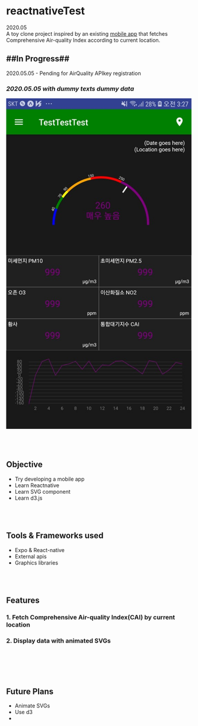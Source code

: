 # reactnativeTest
2020.05
<br>
A toy clone project inspired by an existing <a href="https://play.google.com/store/apps/details?id=com.softworx.cai">mobile app</a> that fetches Comprehensive Air-quality Index according to current location.
## ##In Progress##
2020.05.05 - Pending for AirQuality APIkey registration
### <i>2020.05.05 with dummy texts dummy data</i>
<img src="https://github.com/lpaqkosw/readmeImages/blob/master/nativetest/prototype.jpg" width="500" height="888">
<br><br><br><br>

## Objective
* Try developing a mobile app
* Learn Reactnative
* Learn SVG component
* Learn d3.js
<br><br><br><br>

## Tools & Frameworks used
* Expo & React-native
* External apis 
* Graphics libraries
<br><br><br><br>
## Features
### 1. Fetch Comprehensive Air-quality Index(CAI) by current location
### 2. Display data with animated SVGs
<br><br><br><br>


## Future Plans
* Animate SVGs
* Use d3
* 

